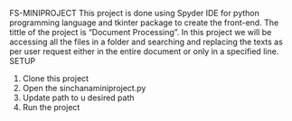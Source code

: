 FS-MINIPROJECT
This project is done using Spyder IDE for python programming language and tkinter package to create the front-end. The tittle of the project is “Document Processing”. In this project we will be accessing all the files in a folder and searching and replacing the texts as per user request either in the entire document or only in a specified line.
SETUP
1. Clone this project 
2. Open the sinchanaminiproject.py
3. Update path to u desired path 
4. Run the project
